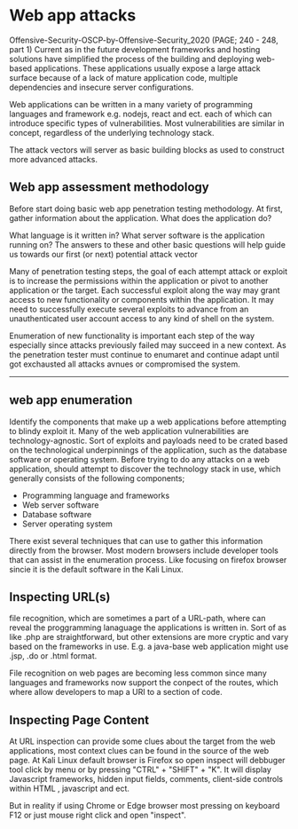 # Web app attacks
Offensive-Security-OSCP-by-Offensive-Security_2020 (PAGE; 240 - 248, part 1)
Current as in the future development frameworks and hosting solutions have simplified the process of the building and deploying web-based applications. These applications usually expose a large attack surface because of a lack of mature application code, multiple dependencies and insecure server configurations.

Web applications can be written in a many variety of programming languages and framework e.g. nodejs, react and ect. each of which can introduce specific types of vulnerabilities. Most vulnerabilities are similar in concept, regardless of the underlying technology stack.

The attack vectors will server as basic building blocks as used to construct more advanced attacks.


## Web app assessment methodology
Before start doing basic web app penetration testing methodology. At first, gather information about the application. What does the application do? 

What language is it written in? What server software is the application running on? The answers to  these and other basic questions will help guide us towards our first (or next) potential attack vector

Many of penetration testing steps, the goal of each attempt attack or exploit is to increase the permissions within the application or pivot to another application or the target.  Each successful exploit along the way may grant access to new functionality or components within the application. It may need to successfully execute several exploits to advance from an unauthenticated user account access to any kind of shell on the system.

Enumeration of new functionality is important each step of the way especially since attacks previously failed may succeed in a new context. As the penetration tester must continue to enumaret and continue adapt until got exchausted all attacks avnues or compromised the system.

<hr> 

## web app enumeration

Identify the components that make up a web applications before attempting to blindy exploit it.  Many of the web application vulnerabilities are technology-agnostic. Sort of exploits and payloads need to be crated based on the technological underpinnings of the application, such as the database software or operating system. Before trying to do any attacks on a web application, should  attempt to discover the technology stack in use, which generally consists of the following components;
- Programming language and frameworks
- Web server software
- Database software
- Server operating system

There exist several techniques that can use to gather this information directly from the browser. Most modern browsers include developer tools that can assist in the enumeration process. Like focusing on firefox browser sincie it is the default software in the Kali Linux.

## Inspecting URL(s)

file recognition, which are sometimes a part of a URL-path, where can reveal the proggramming lanaguage the applications is written in. Sort of as like .php are straightforward, but other extensions are more cryptic and vary based on the frameworks in use. E.g. a java-base web application might use .jsp, .do or .html format.

File recognition on web pages are becoming less common since many languages and frameworks now support the conpect of the routes, which where allow developers to map a URI to a section of code.

## Inspecting Page Content


At URL inspection can provide some clues about the target from the web applications, most context clues can be found in the source of the web page. At Kali Linux default browser is Firefox so open inspect will debbuger tool click by menu or by pressing "CTRL" + "SHIFT" + "K". It will display Javascript frameworks, hidden input fields, comments, client-side controls within HTML , javascript and ect. 

But in reality if using Chrome or Edge browser most pressing on keyboard F12 or just mouse right click and open "inspect".




